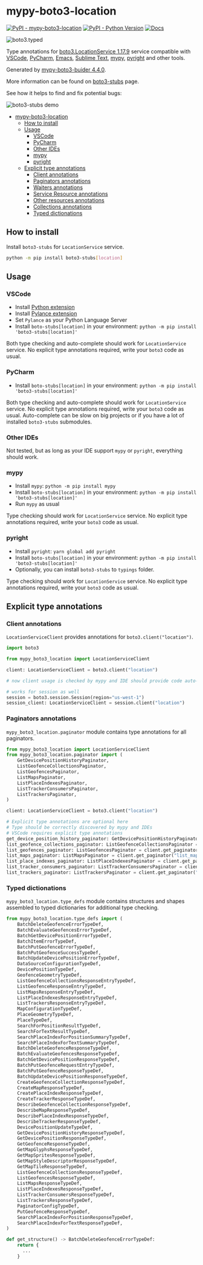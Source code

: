 # mypy-boto3-location

[![PyPI - mypy-boto3-location](https://img.shields.io/pypi/v/mypy-boto3-location.svg?color=blue)](https://pypi.org/project/mypy-boto3-location)
[![PyPI - Python Version](https://img.shields.io/pypi/pyversions/mypy-boto3-location.svg?color=blue)](https://pypi.org/project/mypy-boto3-location)
[![Docs](https://img.shields.io/readthedocs/mypy-boto3-builder.svg?color=blue)](https://mypy-boto3-builder.readthedocs.io/)

![boto3.typed](https://github.com/vemel/mypy_boto3_builder/raw/master/logo.png)

Type annotations for
[boto3.LocationService 1.17.9](https://boto3.amazonaws.com/v1/documentation/api/1.17.9/reference/services/location.html#LocationService) service
compatible with
[VSCode](https://code.visualstudio.com/),
[PyCharm](https://www.jetbrains.com/pycharm/),
[Emacs](https://www.gnu.org/software/emacs/),
[Sublime Text](https://www.sublimetext.com/),
[mypy](https://github.com/python/mypy),
[pyright](https://github.com/microsoft/pyright)
and other tools.

Generated by [mypy-boto3-buider 4.4.0](https://github.com/vemel/mypy_boto3_builder).

More information can be found on [boto3-stubs](https://pypi.org/project/boto3-stubs/) page.

See how it helps to find and fix potential bugs:

![boto3-stubs demo](https://github.com/vemel/mypy_boto3_builder/raw/master/demo.gif)

- [mypy-boto3-location](#mypy-boto3-location)
  - [How to install](#how-to-install)
  - [Usage](#usage)
    - [VSCode](#vscode)
    - [PyCharm](#pycharm)
    - [Other IDEs](#other-ides)
    - [mypy](#mypy)
    - [pyright](#pyright)
  - [Explicit type annotations](#explicit-type-annotations)
    - [Client annotations](#client-annotations)
    - [Paginators annotations](#paginators-annotations)
    - [Waiters annotations](#waiters-annotations)
    - [Service Resource annotations](#service-resource-annotations)
    - [Other resources annotations](#other-resources-annotations)
    - [Collections annotations](#collections-annotations)
    - [Typed dictionations](#typed-dictionations)

## How to install

Install `boto3-stubs` for `LocationService` service.

```bash
python -m pip install boto3-stubs[location]
```

## Usage

### VSCode

- Install [Python extension](https://marketplace.visualstudio.com/items?itemName=ms-python.python)
- Install [Pylance extension](https://marketplace.visualstudio.com/items?itemName=ms-python.vscode-pylance)
- Set `Pylance` as your Python Language Server
- Install `boto-stubs[location]` in your environment: `python -m pip install 'boto3-stubs[location]'`

Both type checking and auto-complete should work for `LocationService` service.
No explicit type annotations required, write your `boto3` code as usual.

### PyCharm

- Install `boto-stubs[location]` in your environment: `python -m pip install 'boto3-stubs[location]'`

Both type checking and auto-complete should work for `LocationService` service.
No explicit type annotations required, write your `boto3` code as usual.
Auto-complete can be slow on big projects or if you have a lot of installed `boto3-stubs` submodules.

### Other IDEs

Not tested, but as long as your IDE support `mypy` or `pyright`, everything should work.

### mypy

- Install `mypy`: `python -m pip install mypy`
- Install `boto-stubs[location]` in your environment: `python -m pip install 'boto3-stubs[location]'`
- Run `mypy` as usual

Type checking should work for `LocationService` service.
No explicit type annotations required, write your `boto3` code as usual.

### pyright

- Install `pyright`: `yarn global add pyright`
- Install `boto-stubs[location]` in your environment: `python -m pip install 'boto3-stubs[location]'`
- Optionally, you can install `boto3-stubs` to `typings` folder.

Type checking should work for `LocationService` service.
No explicit type annotations required, write your `boto3` code as usual.

## Explicit type annotations

### Client annotations

`LocationServiceClient` provides annotations for `boto3.client("location")`.

```python
import boto3

from mypy_boto3_location import LocationServiceClient

client: LocationServiceClient = boto3.client("location")

# now client usage is checked by mypy and IDE should provide code auto-complete

# works for session as well
session = boto3.session.Session(region="us-west-1")
session_client: LocationServiceClient = session.client("location")
```

### Paginators annotations

`mypy_boto3_location.paginator` module contains type annotations for all paginators.

```python
from mypy_boto3_location import LocationServiceClient
from mypy_boto3_location.paginator import (
    GetDevicePositionHistoryPaginator,
    ListGeofenceCollectionsPaginator,
    ListGeofencesPaginator,
    ListMapsPaginator,
    ListPlaceIndexesPaginator,
    ListTrackerConsumersPaginator,
    ListTrackersPaginator,
)

client: LocationServiceClient = boto3.client("location")

# Explicit type annotations are optional here
# Type should be correctly discovered by mypy and IDEs
# VSCode requires explicit type annotations
get_device_position_history_paginator: GetDevicePositionHistoryPaginator = client.get_paginator("get_device_position_history")
list_geofence_collections_paginator: ListGeofenceCollectionsPaginator = client.get_paginator("list_geofence_collections")
list_geofences_paginator: ListGeofencesPaginator = client.get_paginator("list_geofences")
list_maps_paginator: ListMapsPaginator = client.get_paginator("list_maps")
list_place_indexes_paginator: ListPlaceIndexesPaginator = client.get_paginator("list_place_indexes")
list_tracker_consumers_paginator: ListTrackerConsumersPaginator = client.get_paginator("list_tracker_consumers")
list_trackers_paginator: ListTrackersPaginator = client.get_paginator("list_trackers")
```







### Typed dictionations

`mypy_boto3_location.type_defs` module contains structures and shapes assembled
to typed dictionaries for additional type checking.

```python
from mypy_boto3_location.type_defs import (
    BatchDeleteGeofenceErrorTypeDef,
    BatchEvaluateGeofencesErrorTypeDef,
    BatchGetDevicePositionErrorTypeDef,
    BatchItemErrorTypeDef,
    BatchPutGeofenceErrorTypeDef,
    BatchPutGeofenceSuccessTypeDef,
    BatchUpdateDevicePositionErrorTypeDef,
    DataSourceConfigurationTypeDef,
    DevicePositionTypeDef,
    GeofenceGeometryTypeDef,
    ListGeofenceCollectionsResponseEntryTypeDef,
    ListGeofenceResponseEntryTypeDef,
    ListMapsResponseEntryTypeDef,
    ListPlaceIndexesResponseEntryTypeDef,
    ListTrackersResponseEntryTypeDef,
    MapConfigurationTypeDef,
    PlaceGeometryTypeDef,
    PlaceTypeDef,
    SearchForPositionResultTypeDef,
    SearchForTextResultTypeDef,
    SearchPlaceIndexForPositionSummaryTypeDef,
    SearchPlaceIndexForTextSummaryTypeDef,
    BatchDeleteGeofenceResponseTypeDef,
    BatchEvaluateGeofencesResponseTypeDef,
    BatchGetDevicePositionResponseTypeDef,
    BatchPutGeofenceRequestEntryTypeDef,
    BatchPutGeofenceResponseTypeDef,
    BatchUpdateDevicePositionResponseTypeDef,
    CreateGeofenceCollectionResponseTypeDef,
    CreateMapResponseTypeDef,
    CreatePlaceIndexResponseTypeDef,
    CreateTrackerResponseTypeDef,
    DescribeGeofenceCollectionResponseTypeDef,
    DescribeMapResponseTypeDef,
    DescribePlaceIndexResponseTypeDef,
    DescribeTrackerResponseTypeDef,
    DevicePositionUpdateTypeDef,
    GetDevicePositionHistoryResponseTypeDef,
    GetDevicePositionResponseTypeDef,
    GetGeofenceResponseTypeDef,
    GetMapGlyphsResponseTypeDef,
    GetMapSpritesResponseTypeDef,
    GetMapStyleDescriptorResponseTypeDef,
    GetMapTileResponseTypeDef,
    ListGeofenceCollectionsResponseTypeDef,
    ListGeofencesResponseTypeDef,
    ListMapsResponseTypeDef,
    ListPlaceIndexesResponseTypeDef,
    ListTrackerConsumersResponseTypeDef,
    ListTrackersResponseTypeDef,
    PaginatorConfigTypeDef,
    PutGeofenceResponseTypeDef,
    SearchPlaceIndexForPositionResponseTypeDef,
    SearchPlaceIndexForTextResponseTypeDef,
)

def get_structure() -> BatchDeleteGeofenceErrorTypeDef:
    return {
      ...
    }
```
